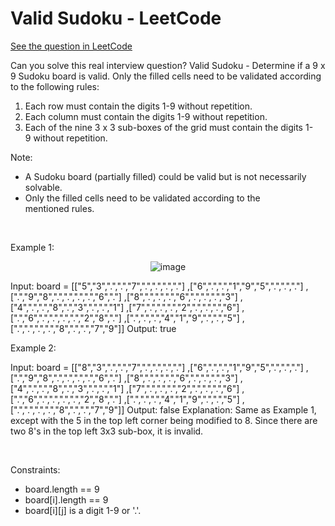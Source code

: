# Valid Sudoku - LeetCode
[See the question in LeetCode](https://leetcode.com/problems/valid-sudoku/submissions/1487876244/)

Can you solve this real interview question? Valid Sudoku - Determine if a 9 x 9 Sudoku board is valid. Only the filled cells need to be validated according to the following rules:

 1. Each row must contain the digits 1-9 without repetition.
 2. Each column must contain the digits 1-9 without repetition.
 3. Each of the nine 3 x 3 sub-boxes of the grid must contain the digits 1-9 without repetition.

Note:

 * A Sudoku board (partially filled) could be valid but is not necessarily solvable.
 * Only the filled cells need to be validated according to the mentioned rules.

 

Example 1:


<p align="center">
  <img src="https://upload.wikimedia.org/wikipedia/commons/thumb/f/ff/Sudoku-by-L2G-20050714.svg/250px-Sudoku-by-L2G-20050714.svg.png" alt="image" >
</p>



Input: board = 
[["5","3",".",".","7",".",".",".","."]
,["6",".",".","1","9","5",".",".","."]
,[".","9","8",".",".",".",".","6","."]
,["8",".",".",".","6",".",".",".","3"]
,["4",".",".","8",".","3",".",".","1"]
,["7",".",".",".","2",".",".",".","6"]
,[".","6",".",".",".",".","2","8","."]
,[".",".",".","4","1","9",".",".","5"]
,[".",".",".",".","8",".",".","7","9"]]
Output: true


Example 2:


Input: board = 
[["8","3",".",".","7",".",".",".","."]
,["6",".",".","1","9","5",".",".","."]
,[".","9","8",".",".",".",".","6","."]
,["8",".",".",".","6",".",".",".","3"]
,["4",".",".","8",".","3",".",".","1"]
,["7",".",".",".","2",".",".",".","6"]
,[".","6",".",".",".",".","2","8","."]
,[".",".",".","4","1","9",".",".","5"]
,[".",".",".",".","8",".",".","7","9"]]
Output: false
Explanation: Same as Example 1, except with the 5 in the top left corner being modified to 8. Since there are two 8's in the top left 3x3 sub-box, it is invalid.


 

Constraints:

 * board.length == 9
 * board[i].length == 9
 * board[i][j] is a digit 1-9 or '.'.
